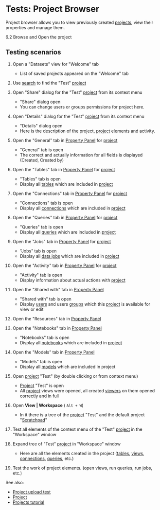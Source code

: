 <!-- TITLE: Tests: Project Browser -->
<!-- SUBTITLE: -->

# Tests: Project Browser

Project browser allows you to view previously created [projects](project.md), 
view their properties and manage them.

6.2 Browse and Open the project

## Testing scenarios

1. Open a "Datasets" view for "Welcome" tab
   * List of saved projects appeared on the "Welcome" tab

1. Use [search](smart-search.md) to find the "Test" [project](project.md)

1. Open "Share" dialog for the "Test" [project](project.md) from its context menu
   * "Share" dialog open
   * You can change users or groups permissions for project here.

1. Open "Details" dialog for the "Test" [project](project.md) from its context menu
   * "Details" dialog open
   * Here is the description of the project, [project](project.md) elements and activity.  

1. Open the "General" tab in [Property Panel](../features/property-panel.md) for [project](project.md)
   * "General" tab is open
   * The correct and actually information for all fields is displayed (Created, Created by)

1. Open the "Tables" tab in [Property Panel](../features/property-panel.md) for [project](project.md)
   * "Tables" tab is open
   * Display all [tables](table.md) which are included in [project](project.md)

1. Open the "Connections" tab in [Property Panel](../features/property-panel.md) for [project](project.md)
   * "Connections" tab is open
   * Display all [connections](../access/data-connection.md) which are included in [project](project.md)

1. Open the "Queries" tab in [Property Panel](../features/property-panel.md) for [project](project.md)
   * "Queries" tab is open
   * Display all [queries](../access/data-query.md) which are included in [project](project.md)

1. Open the "Jobs" tab in [Property Panel](../features/property-panel.md) for [project](project.md)
   * "Jobs" tab is open
   * Display all [data jobs](../access/data-job.md) which are included in [project](project.md)

1. Open the "Activity" tab in [Property Panel](../features/property-panel.md) for [project](project.md)
   * "Activity" tab is open
   * Display information about actual actions with [project](project.md)

1. Open the "Shared with" tab in [Property Panel](../features/property-panel.md)
   * "Shared with" tab is open
   * Display [users](../govern/user.md) and users [groups](../govern/group.md) which this [project](project.md) is available for view or edit

1. Open the "Resources" tab in [Property Panel](../features/property-panel.md)
  
1. Open the "Notebooks" tab in [Property Panel](../features/property-panel.md) 
   * "Notebooks" tab is open
   * Display all [notebooks](../compute/jupyter-notebook.md) which are included in [project](project.md)

1. Open the "Models" tab in [Property Panel](../features/property-panel.md) 
   * "Models" tab is open
   * Display all [models](../learn/predictive-modeling.md) which are included in project

1. Open [project](project.md) "Test" (by double clicking or from context menu)
   * [Project](project.md) "Test" is open
   * All [project](project.md) views were opened, all created [viewers](../visualize/viewers.md) on them opened correctly and in full

1. Open **View | Workspace**  ( ``` Alt + W ```)
   * In it there is a tree of the [project](project.md) "Test" and the default project "[Scratchpad](scratchpad.md)"

1. Test all elements of the context menu of the "Test" [project](project.md) in the  "Workspace" window

1. Expand tree of "Test" [project](project.md) in "Workspace" window
   * Here are all the elements created in the project ([tables](table.md), [views](../visualize/view-layout.md), 
     [connections](../access/data-connection.md), [queries](../access/data-query.md), etc.)

1. Test the work of project elements. (open views, run queries, run jobs, etc.)

See also:
 * [Project upload test](../dialogs/upload-project-test.md)
 * [Project](project.md)
 * [Projects tutorial](../_internal/tutorials/projects.md)
